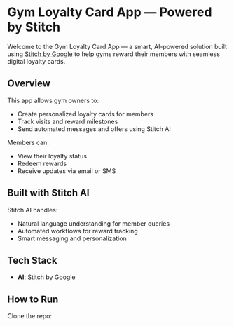 #  Gym Loyalty Card App — Powered by Stitch

Welcome to the Gym Loyalty Card App — a smart, AI-powered solution built using [Stitch by Google](https://stitch.withgoogle.com/) to help gyms reward their members with seamless digital loyalty cards.

##  Overview

This app allows gym owners to:
- Create personalized loyalty cards for members
- Track visits and reward milestones
- Send automated messages and offers using Stitch AI

Members can:
- View their loyalty status
- Redeem rewards
- Receive updates via email or SMS

##  Built with Stitch AI

Stitch AI handles:
- Natural language understanding for member queries
- Automated workflows for reward tracking
- Smart messaging and personalization

## Tech Stack

- **AI**: Stitch by Google


##  How to Run
Clone the repo:

